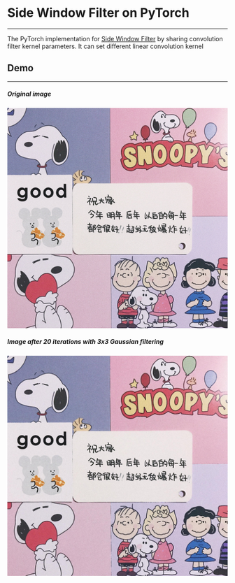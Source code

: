 # Side Window Filter on PyTorch
------
The PyTorch implementation for [Side Window Filter](https://arxiv.org/abs/1905.07177) by sharing convolution filter kernel parameters.
It can set different linear convolution kernel

## Demo
-----
##### Original image
![](ori.jpg)

##### Image after 20 iterations with 3x3 Gaussian filtering
![](process.jpg)